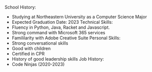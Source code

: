School History:
- Studying at Northeastern University as a Computer Science Major
- Expected Graduation Date: 2023
Technical Skills:
- Fluency in Python, Java, Racket and Javascript. 
- Strong command with Microsoft 365 services
- Famililarity with Adobe Creative Suite
Personal Skills:
- Strong conversational skills
- Good with children
- Certified in CPR
- History of good leadership skills
Job History:
- Code Ninjas (2020-2023) 
